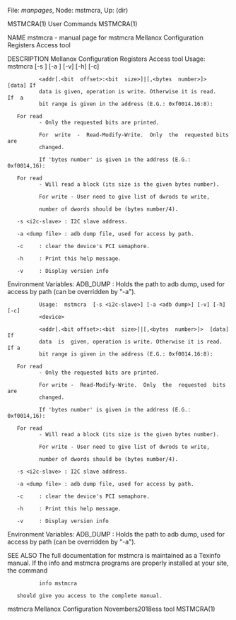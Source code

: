 File: *manpages*,  Node: mstmcra,  Up: (dir)

MSTMCRA(1)                       User Commands                      MSTMCRA(1)



NAME
       mstmcra  -  manual  page for mstmcra   Mellanox Configuration Registers
       Access tool

DESCRIPTION
              Mellanox Configuration Registers Access tool Usage: mstmcra  [-s
              <i2c-slave>] [-a <adb dump>] [-v] [-h] [-c] <device>

              <addr[.<bit  offset>:<bit  size>]|[,<bytes  number>]>  [data] If
              data is given, operation is write. Otherwise it is read.   If  a
              bit range is given in the address (E.G.: 0xf0014.16:8):

       For read
              - Only the requested bits are printed.

              For  write  -  Read-Modify-Write.  Only  the  requested bits are
              changed.

              If 'bytes number' is given in the address (E.G.: 0xf0014,16):

       For read
              - Will read a block (its size is the given bytes number).

              For write - User need to give list of dwrods to write,

              number of dwords should be (bytes number/4).

       -s <i2c-slave> : I2C slave address.

       -a <dump file> : adb dump file, used for access by path.

       -c     : clear the device's PCI semaphore.

       -h     : Print this help message.

       -v     : Display version info

   Environment Variables:
       ADB_DUMP
              : Holds the path to adb dump, used for access by  path  (can  be
              overridden by "-a").

              Usage:  mstmcra  [-s <i2c-slave>] [-a <adb dump>] [-v] [-h] [-c]
              <device>

              <addr[.<bit offset>:<bit  size>]|[,<bytes  number>]>  [data]  If
              data  is  given, operation is write. Otherwise it is read.  If a
              bit range is given in the address (E.G.: 0xf0014.16:8):

       For read
              - Only the requested bits are printed.

              For write -  Read-Modify-Write.  Only  the  requested  bits  are
              changed.

              If 'bytes number' is given in the address (E.G.: 0xf0014,16):

       For read
              - Will read a block (its size is the given bytes number).

              For write - User need to give list of dwrods to write,

              number of dwords should be (bytes number/4).

       -s <i2c-slave> : I2C slave address.

       -a <dump file> : adb dump file, used for access by path.

       -c     : clear the device's PCI semaphore.

       -h     : Print this help message.

       -v     : Display version info

   Environment Variables:
       ADB_DUMP
              :  Holds  the  path to adb dump, used for access by path (can be
              overridden by "-a").

SEE ALSO
       The full documentation for mstmcra is maintained as a  Texinfo  manual.
       If  the  info and mstmcra programs are properly installed at your site,
       the command

              info mstmcra

       should give you access to the complete manual.



mstmcra   Mellanox Configuration Novembers2018ess tool              MSTMCRA(1)

